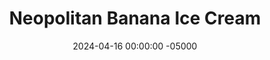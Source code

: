 ---
layout: post
title:  "Neopolitan Banana Ice Cream"
date:   2024-04-16 00:00:00 -05000
categories: 
- Recipes
- Healthier Dessert
permalink: /recipes/neopolitan-banana-ice-cream
image: /assets/Food/Healthier Dessert/Neopolitan/neopolitan-cover.jpg
ing: neopolitan-ing
facts: neopolitan-facts
Prep: 10
Rest: 
Cook: 
Source1: https://theveglife.com/neapolitan-banana-nice-cream-vegan/#wprm-recipe-container-10091
Source2: 
whisk: https://s.samsungfood.com/kyeYg
tags: 
- no bake
- ice cream
- nice cream
- banana
- vanilla
- strawberry
- chocolate
- cocoa powder
- unsweetened vanilla almond milk
- vic
Description: I love banana ice cream, but I've never tried making a larger batch to store in the freezer until now. Check out my original recipe, <a href="nice-cream">Banana Nice Cream</a>, for a single serving version.  This take on the classic is way healthier than traditional, as it contains no added sugar or fat, just fruit! For a healthy fat source, feel free to add nut butter to either the chocolate or the vanilla flavors. Banana ice cream tastes like a lighter version of traditional ice cream, that packs just as much flavor, without leaving you feeling sluggish afterward
Instructions: 
- In order to keep the colors consistent, it's better to go from lightest to darkest color in order. Meaning, start with the vanilla, then strawberry, then finish with the chocolate<br><br>

- The day before, break all your bananas into large chunks, about 0.5-1" in thickness. Add to a large ziploc bag, and freeze overnight<br><br>

- For the vanilla, add 2 bananas (220 g) to a food processor. Process on high, scraping down the sides every 30 seconds or so, until you have a smooth ice cream texture. Blend in milk (2 tbsp, 30 g) and vanilla. Transfer to a loaf pan, only filling up 1/3 of the left side of the pan<br><br>
- <center><img src="/assets/Food/Healthier Dessert/Neopolitan/neopolitan-3.jpg" alt="" class="instruction-image"></center><br>

- For the strawberry, add 2 bananas (220 g) to a food processor with frozen strawberries. Process on high, scraping down the sides every 30 seconds or so, until you have a smooth ice cream texture. Blend in milk (2 tbsp, 30 g). Transfer to a loaf pan, only filling up 1/3 of the right side of the pan<br><br>
- <center><img src="/assets/Food/Healthier Dessert/Neopolitan/neopolitan-4.jpg" alt="" class="instruction-image"></center><br>

- Finally, for the chocolate, add 2 bananas (220 g) to a food processor. Process on high, scraping down the sides every 30 seconds or so, until you have a smooth ice cream texture. Blend in the milk (2 tbsp, 30 g) and cocoa. Transfer to a loaf pan, filling in the 1/3 gap in the center<br><br>
- <center><img src="/assets/Food/Healthier Dessert/Neopolitan/neopolitan-5.jpg" alt="" class="instruction-image"></center><br>

- Add plastic wrap to the top of the ice cream, pressing it in to make sure there's no gap between. Transfer to the freezer to store and firm before scooping, or enjoy right away<br><br>
- <center><img src="/assets/Food/Healthier Dessert/Neopolitan/neopolitan-6.jpg" alt="" class="instruction-image"></center>
---